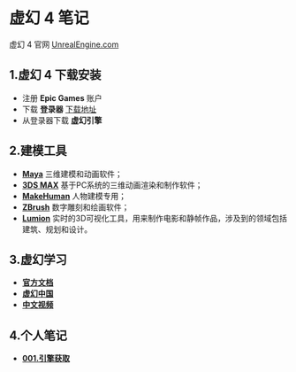 # 虚幻 4 笔记

 虚幻 4 官网 [UnrealEngine.com](https://www.UnrealEngine.com)


## 1.虚幻 4 下载安装

- 注册 **Epic Games** 账户
- 下载 **登录器**  [下载地址](https://www.unrealengine.com/zh-CN/what-is-unreal-engine-4)
- 从登录器下载 **虚幻引擎**


## 2.建模工具

- [**Maya**](http://www.autodesk.com/products/maya/free-trial) 三维建模和动画软件；
- [**3DS MAX**](http://www.autodesk.com/products/3ds-max/overview) 基于PC系统的三维动画渲染和制作软件；
- [**MakeHuman**](http://www.makehuman.org/download.php) 人物建模专用；
- [**ZBrush**](http://www.zbrushchina.com/zbrush/downloadcenter/) 数字雕刻和绘画软件；
- [**Lumion**](https://lumion3d.com/product.html) 实时的3D可视化工具，用来制作电影和静帧作品，涉及到的领域包括建筑、规划和设计。


## 3.虚幻学习

- [**官方文档**](https://docs.unrealengine.com/latest/CHN/GettingStarted/Terminology/index.html) 
- [**虚幻中国**](http://www.unrealchina.com/portal.php)
- [**中文视频**](http://i.youku.com/i/UMzE2NDk2OTIw)

## 4.个人笔记

- [**001.引擎获取**](UnrealEngine/blob/master/Note/001.引擎获取.md) 


